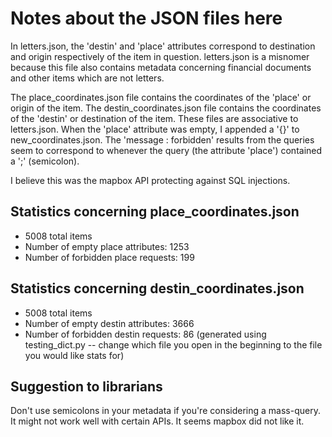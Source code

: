 # Notes about the JSON files here
In letters.json, the 'destin' and 'place' attributes correspond to destination and origin respectively of the item in question. letters.json is a misnomer because this file also contains metadata concerning financial documents and other items which are not letters.

The place_coordinates.json file contains the coordinates of the 'place' or origin of the item. The destin_coordinates.json file contains the coordinates of the 'destin' or destination of the item. These files are associative to letters.json. When the 'place' attribute was empty, I appended a '{}' to new_coordinates.json. The 'message : forbidden' results from the queries seem to correspond to whenever the query (the attribute 'place') contained a ';' (semicolon).

I believe this was the mapbox API protecting against SQL injections.

## Statistics concerning place_coordinates.json
* 5008 total items
* Number of empty place attributes: 1253
* Number of forbidden place requests: 199
## Statistics concerning destin_coordinates.json
* 5008 total items
* Number of empty destin attributes: 3666
* Number of forbidden destin requests: 86
(generated using testing_dict.py -- change which file you open in the beginning to the file you would like stats for)

## Suggestion to librarians
Don't use semicolons in your metadata if you're considering a mass-query. It might not work well with certain APIs. It seems mapbox did not like it.
